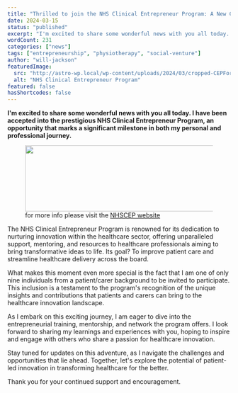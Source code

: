 ```yaml
---
title: "Thrilled to join the NHS Clinical Entrepreneur Program: A New Chapter Begins"
date: 2024-03-15
status: "published"
excerpt: "I'm excited to share some wonderful news with you all today. I have been accepted into the prestigious NHS Clinical Entrepreneur Program, an opportunity that ma..."
wordCount: 231
categories: ["news"]
tags: ["entrepreneurship", "physiotherapy", "social-venture"]
author: "will-jackson"
featuredImage:
  src: "http://astro-wp.local/wp-content/uploads/2024/03/cropped-CEPForWeb_4-1.png"
  alt: "NHS Clinical Entrepreneur Program"
featured: false
hasShortcodes: false
---
```


<p><strong>I'm excited to share some wonderful news with you all today. I have been accepted into the prestigious NHS Clinical Entrepreneur Program, an opportunity that marks a significant milestone in both my personal and professional journey.</strong></p>

<div ><figure ><a href="http://astro-wp.local/wp-content/uploads/2024/03/cropped-CEPForWeb_4-1.png"><img loading="lazy" decoding="async" src="http://astro-wp.local/wp-content/uploads/2024/03/cropped-CEPForWeb_4-1.png" alt=""  width="482" height="149" srcset="http://astro-wp.local/wp-content/uploads/2024/03/cropped-CEPForWeb_4-1.png 898w, http://astro-wp.local/wp-content/uploads/2024/03/cropped-CEPForWeb_4-1-300x93.png 300w, http://astro-wp.local/wp-content/uploads/2024/03/cropped-CEPForWeb_4-1-768x238.png 768w" sizes="auto, (max-width: 482px) 100vw, 482px" /></a><figcaption>for more info please visit the <a href="https://nhscep.com">NHSCEP website</a></figcaption></figure></div>

<p>The NHS Clinical Entrepreneur Program is renowned for its dedication to nurturing innovation within the healthcare sector, offering unparalleled support, mentoring, and resources to healthcare professionals aiming to bring transformative ideas to life. Its goal? To improve patient care and streamline healthcare delivery across the board.</p>

<p>What makes this moment even more special is the fact that I am one of only nine individuals from a patient/carer background to be invited to participate. This inclusion is a testament to the program's recognition of the unique insights and contributions that patients and carers can bring to the healthcare innovation landscape.</p>

<p>As I embark on this exciting journey, I am eager to dive into the entrepreneurial training, mentorship, and network the program offers. I look forward to sharing my learnings and experiences with you, hoping to inspire and engage with others who share a passion for healthcare innovation.</p>

<p>Stay tuned for updates on this adventure, as I navigate the challenges and opportunities that lie ahead. Together, let's explore the potential of patient-led innovation in transforming healthcare for the better.</p>

<p>Thank you for your continued support and encouragement.</p>